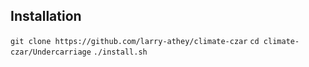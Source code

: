## Installation

`git clone https://github.com/larry-athey/climate-czar`
`cd climate-czar/Undercarriage`
`./install.sh`
